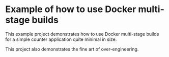 # Example of how to use Docker multi-stage builds 

This example project demonstrates how to use Docker multi-stage
builds for a simple counter application quite minimal in size.

This project also demonstrates the fine art of over-engineering.
